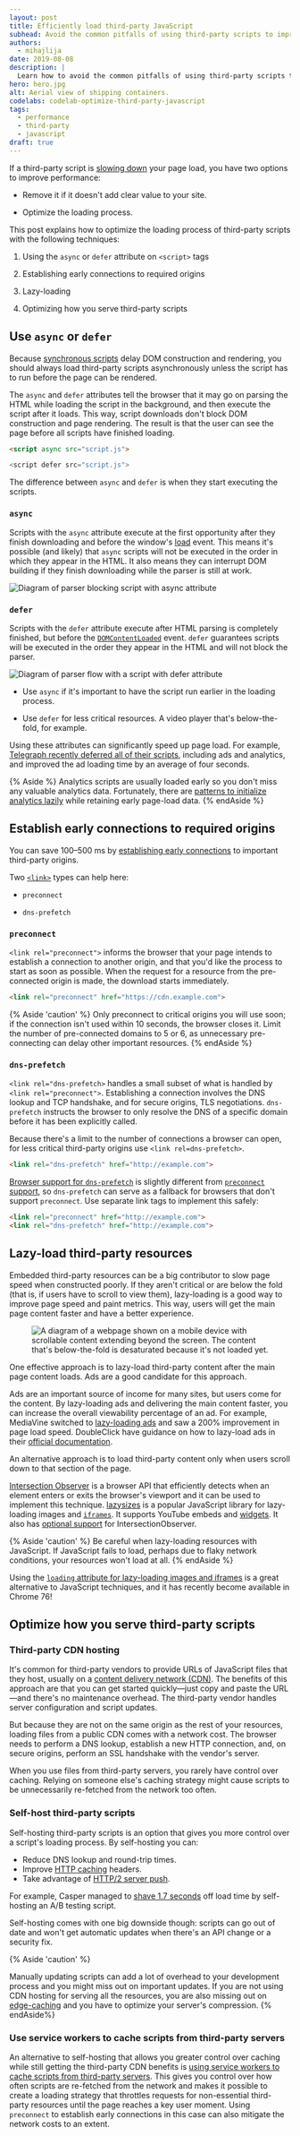 ```yaml
---
layout: post
title: Efficiently load third-party JavaScript
subhead: Avoid the common pitfalls of using third-party scripts to improve load times and user experience.
authors:
  - mihajlija
date: 2019-08-08
description: |
  Learn how to avoid the common pitfalls of using third-party scripts to improve load times and user experience.
hero: hero.jpg
alt: Aerial view of shipping containers. 
codelabs: codelab-optimize-third-party-javascript 
tags:
  - performance
  - third-party
  - javascript
draft: true
---
```


If a third-party script is [slowing down](/third-party-javascript/) your page load, you have two options to improve performance:

* Remove it if it doesn't add clear value to your site.

* Optimize the loading process.

This post explains how to optimize the loading process of third-party scripts with the following techniques: 

1. Using the `async` or `defer` attribute on `<script>` tags

2. Establishing early connections to required origins

3. Lazy-loading

4. Optimizing how you serve third-party scripts 

## Use `async` or `defer`

Because [synchronous scripts](link-to-intro) delay DOM construction and rendering, you should always load third-party scripts asynchronously unless the script has to run before the page can be rendered.

The `async` and `defer` attributes tell the browser that it may go on parsing the HTML while loading the script in the background, and then execute the script after it loads. This way, script downloads don't block DOM construction and page rendering. The result is that the user can see the page before all scripts have finished loading.

```html
<script async src="script.js">

<script defer src="script.js">
```

The difference between `async` and `defer` is when they start executing the scripts.

### `async`

Scripts with the `async` attribute execute at the first opportunity after they finish downloading and before the window's [load](https://developer.mozilla.org/en-US/docs/Web/Events/load) event. This means it's possible (and likely) that `async` scripts will not be executed in the order in which they appear in the HTML. It also means they can interrupt DOM building if they finish downloading while the parser is still at work.

![Diagram of parser blocking script with async attribute](async@2x.png)

### `defer`

Scripts with the `defer` attribute execute after HTML parsing is completely finished, but before the [`DOMContentLoaded`](https://developer.mozilla.org/en-US/docs/Web/Events/DOMContentLoaded) event. `defer` guarantees scripts will be executed in the order they appear in the HTML and will not block the parser.

![Diagram of parser flow with a script with defer attribute](defer@2x.png)

* Use `async` if it's important to have the script run earlier in the loading process. 

* Use `defer` for less critical resources. A video player that's below-the-fold, for example.

Using these attributes can significantly speed up page load. For example, [Telegraph recently deferred all of their scripts](https://medium.com/p/a0a1000be5#4123), including ads and analytics, and improved the ad loading time by an average of four seconds.


{% Aside %}
Analytics scripts are usually loaded early so you don't miss any valuable analytics data. Fortunately, there are [patterns to initialize analytics lazily](https://philipwalton.com/articles/the-google-analytics-setup-i-use-on-every-site-i-build/) while retaining early page-load data.
{% endAside %}

## Establish early connections to required origins  

You can save 100–500 ms by [establishing early connections](/preconnect-and-dns-prefetch/) to important third-party origins.

Two [`<link>`](https://developer.mozilla.org/en-US/docs/Web/HTML/Element/link) types can help here:

* `preconnect`

* `dns-prefetch`

### `preconnect`

`<link rel="preconnect">` informs the browser that your page intends to establish a connection to another origin, and that you'd like the process to start as soon as possible. When the request for a resource from the pre-connected origin is made, the download starts immediately. 

```html
<link rel="preconnect" href="https://cdn.example.com">
```

{% Aside 'caution' %}
Only preconnect to critical origins you will use soon; if the connection isn't used within 10 seconds, the browser closes it. Limit the number of pre-connected domains to 5 or 6, as unnecessary pre-connecting can delay other important resources.
{% endAside %}

### `dns-prefetch`

`<link rel="dns-prefetch>` handles a small subset of what is handled by `<link rel="preconnect">`.  Establishing a connection involves the DNS lookup and TCP handshake, and for secure origins, TLS negotiations. `dns-prefetch` instructs the browser to only resolve the DNS of a specific domain before it has been explicitly called.

Because there's a limit to the number of connections a browser can open, for less critical third-party origins use `<link rel=dns-prefetch>`. 

```html
<link rel="dns-prefetch" href="http://example.com">
```

[Browser support for `dns-prefetch`](https://caniuse.com/#search=dns-prefetch) is slightly different from [`preconnect` support](https://caniuse.com/#search=preconnect), so `dns-prefetch` can serve as a fallback for browsers that don't support `preconnect`. Use separate link tags to implement this safely: 

```html
<link rel="preconnect" href="http://example.com">
<link rel="dns-prefetch" href="http://example.com">
```
## Lazy-load third-party resources

Embedded third-party resources can be a big contributor to slow page speed when constructed poorly. If they aren't critical or are below the fold (that is, if users have to scroll to view them), lazy-loading is a good way to improve page speed and paint metrics. This way, users will get the main page content faster and have a better experience.

<figure class='w-figure w-figure--inline-left'>
<img src="lazy-load.png" alt="A diagram of a webpage shown on a mobile device with scrollable content extending beyond the screen. The content that's below-the-fold is desaturated because it's not loaded yet.">
</figure>

One effective approach is to lazy-load third-party content after the main page content loads. Ads are a good candidate for this approach.

Ads are an important source of income for many sites, but users come for the content. By lazy-loading ads and delivering the main content faster, you can increase the overall viewability percentage of an ad. For example, MediaVine switched to [lazy-loading ads](https://www.mediavine.com/lazy-loading-ads-mediavine-ads-load-200-faster/) and saw a 200% improvement in page load speed. DoubleClick have guidance on how to lazy-load ads in their [official documentation](https://support.google.com/dfp_premium/answer/4578089#lazyloading). 

An alternative approach is to load third-party content only when users scroll down to that section of the page.

[Intersection Observer](https://developers.google.com/web/updates/2016/04/intersectionobserver) is a browser API that efficiently detects when an element enters or exits the browser's viewport and it can be used to implement this technique. [lazysizes](https://web.dev/use-lazysizes-to-lazyload-images/) is a popular JavaScript library for lazy-loading images and [`iframes`](http://afarkas.github.io/lazysizes/#examples). It supports YouTube embeds and [widgets](https://github.com/aFarkas/lazysizes/tree/gh-pages/plugins/unveilhooks). It also has [optional support](https://github.com/aFarkas/lazysizes/blob/097a9878817dd17be3366633e555f3929a7eaaf1/src/lazysizes-intersection.js) for IntersectionObserver. 

{% Aside 'caution' %}
Be careful when lazy-loading resources with JavaScript. If JavaScript fails to load, perhaps due to flaky network conditions, your resources won't load at all.
{% endAside %}

Using the [`loading` attribute for lazy-loading images and iframes](/native-lazy-loading) is a great alternative to JavaScript techniques, and it has recently become available in Chrome 76!

## Optimize how you serve third-party scripts


### Third-party CDN hosting

It's common for third-party vendors to provide URLs of JavaScript files that they host, usually on a [content delivery network (CDN)](https://en.wikipedia.org/wiki/Content_delivery_network). The benefits of this approach are that you can get started quickly—just copy and paste the URL—and there's no maintenance overhead. The third-party vendor handles server configuration and script updates.

But because they are not on the same origin as the rest of your resources, loading files from a public CDN comes with a network cost. The browser needs to perform a DNS lookup, establish a new HTTP connection, and, on secure origins, perform an SSL handshake with the vendor's server. 

When you use files from third-party servers, you rarely have control over caching. Relying on someone else's caching strategy might cause scripts to be unnecessarily re-fetched from the network too often.

### Self-host third-party scripts

Self-hosting third-party scripts is an option that gives you more control over a script's loading process. By self-hosting you can: 

* Reduce DNS lookup and round-trip times. 
* Improve [HTTP caching](https://developers.google.com/web/fundamentals/performance/optimizing-content-efficiency/http-caching) headers.
* Take advantage of [HTTP/2 server push](https://developers.google.com/web/fundamentals/performance/http2/). 

For example, Casper managed to [shave 1.7 seconds](https://medium.com/caspertechteam/we-shaved-1-7-seconds-off-casper-com-by-self-hosting-optimizely-2704bcbff8ec) off load time by self-hosting an A/B testing script.

Self-hosting comes with one big downside though: scripts can go out of date and won't get automatic updates when there's an API change or a security fix. 

{% Aside 'caution' %}

Manually updating scripts can add a lot of overhead to your development process and you might miss out on important updates. If you are not using CDN hosting for serving all the resources, you are also missing out on [edge-caching](https://www.cloudflare.com/learning/cdn/glossary/edge-server/) and you have to optimize your server's compression.
{% endAside%}

### Use service workers to cache scripts from third-party servers

An alternative to self-hosting that allows you greater control over caching while still getting the third-party CDN benefits is [using service workers to cache scripts from third-party servers](https://developers.google.com/web/tools/workbox/guides/handle-third-party-requests). This gives you control over how often scripts are re-fetched from the network and makes it possible to create a loading strategy that throttles requests for non-essential third-party resources until the page reaches a key user moment. Using `preconnect` to establish early connections in this case can also mitigate the network costs to an extent.
